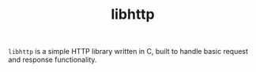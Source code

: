 <div align="center">

  # libhttp

</div>

<br />

`libhttp` is a simple HTTP library written in C, built to handle basic 
request and response functionality.
